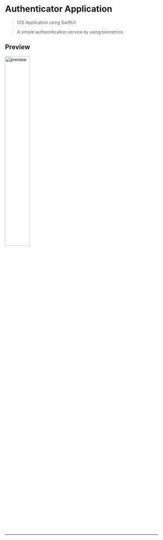 # Authenticator Application

> IOS Application using SwiftUI

> A simple authenntication service by using biometrics

## Preview

<img src="https://github.com/dyobi/app_swift_authenticator/blob/main/PREVIEW.gif?raw=true" width="40%" title="preview" alt="preview">

---
